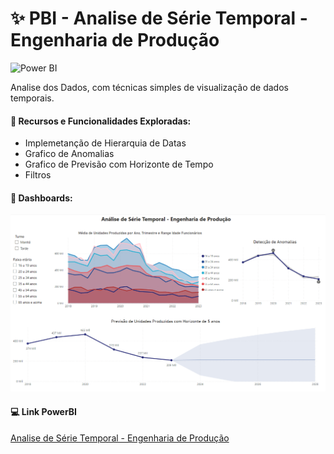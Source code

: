 # ✨ PBI - Analise de Série Temporal - Engenharia de Produção

![Power BI](https://img.shields.io/badge/Power-BI-d6c936?style=for-the-badge&logo=power-bi&logoColor=white)

Analise dos Dados, com técnicas simples de visualização de dados temporais. 


#### 🤝 Recursos e Funcionalidades Exploradas:

- Implemetanção de Hierarquia de Datas
- Grafico de Anomalias
- Grafico de Previsão com Horizonte de Tempo
- Filtros

#### 🧰 Dashboards:

![Image](https://github.com/jaquelinesfernandes/PowerBI_Projects/blob/main/PBI_EngenhariaProducao/image/dashboard_engproducao.png)


#### 💻 Link PowerBI
[Analise de Série Temporal - Engenharia de Produção](https://app.powerbi.com/view?r=eyJrIjoiN2YxMWQwMWQtM2JjOC00YTc4LWFlOGUtYWJmZjlhYjkxODZiIiwidCI6ImFiOTJiOTY2LTQ0ODktNGMyMi05ZmM2LTE1MzVkYjY1ZDI2ZiJ9)